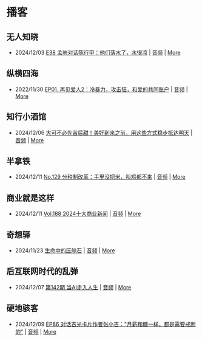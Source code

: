# 播客

## 无人知晓
- 2024/12/03 [E38 孟岩对话陈行甲：他们落水了，水很凉](https://www.xiaoyuzhoufm.com/episode/674993fcc3b2a2f334681d1c) | [音频](https://dts-api.xiaoyuzhoufm.com/track/611719d3cb0b82e1df0ad29e/674993fcc3b2a2f334681d1c/media.xyzcdn.net/ltQLGAGNRRRTiQZqd_ZmhAAewLcp.m4a) | [More](channels/%E6%97%A0%E4%BA%BA%E7%9F%A5%E6%99%93.md)

## 纵横四海
- 2022/11/30 [EP01. 再见爱人2：冷暴力，攻击狂，和爱的共同账户](https://www.ximalaya.com/sound/592716797) | [音频](https://aod.cos.tx.xmcdn.com/storages/26c6-audiofreehighqps/E9/4E/GKwRIUEHXOodAq7-QQHYdhCw-aacv2-48K.m4a) | [More](channels/%E7%BA%B5%E6%A8%AA%E5%9B%9B%E6%B5%B7.md)

## 知行小酒馆
- 2024/12/06 [大可不必先苦后甜！美好到来之前，用这些方式稳步抵达明天](https://www.xiaoyuzhoufm.com/episode/67529b0b17cd5416adf118ee) | [音频](https://dts-api.xiaoyuzhoufm.com/track/6013f9f58e2f7ee375cf4216/67529b0b17cd5416adf118ee/media.xyzcdn.net/lvs2WtIhklwigEyr95aR-P4OmCHC.m4a) | [More](channels/%E7%9F%A5%E8%A1%8C%E5%B0%8F%E9%85%92%E9%A6%86.md)

## 半拿铁
- 2024/12/11 [No.129 分税制改革：手里没把米，叫鸡都不来](https://www.ximalaya.com/sound/782656834) | [音频](https://tk.wavpub.com/WPDL_zRSLctYFsMFKPVXqETYTrLEwUNpqPngYjAxWrajAgmaTqTZUmrGLGDEUJC-7b.m4a) | [More](channels/%E5%8D%8A%E6%8B%BF%E9%93%81.md)

## 商业就是这样
- 2024/12/11 [Vol.188 2024十大商业新闻](https://www.ximalaya.com/sound/783371784) | [音频](https://aod.cos.tx.xmcdn.com/storages/7919-audiofreehighqps/27/99/GKwRIUELL5egAKCXVwM_ABDh.m4a) | [More](channels/%E5%95%86%E4%B8%9A%E5%B0%B1%E6%98%AF%E8%BF%99%E6%A0%B7.md)

## 奇想驿
- 2024/11/23 [生命中的压舱石](https://www.xiaoyuzhoufm.com/episode/67403d1d11045e78e5105c6f) | [音频](https://dts-api.xiaoyuzhoufm.com/track/6034daea97755b8fc9c66480/67403d1d11045e78e5105c6f/media.xyzcdn.net/lmERsWF4hFJGK9PjHGzOwQnbz-Ge.m4a) | [More](channels/%E5%A5%87%E6%83%B3%E9%A9%BF.md)

## 后互联网时代的乱弹
- 2024/12/07 [第142期 当AI走入人生](https://hosting.wavpub.cn/pie/ep142/) | [音频](https://tk.wavpub.com/WPDL_fVcwmAufUtNPUhyFVDevgLxSWmsYXTjtGwErLHVgyqBKBkrvcbFXycYPUH-2d.mp3) | [More](channels/%E5%90%8E%E4%BA%92%E8%81%94%E7%BD%91%E6%97%B6%E4%BB%A3%E7%9A%84%E4%B9%B1%E5%BC%B9.md)

## 硬地骇客
- 2024/12/09 [EP86 对话吉光卡片作者张小吉："月薪和糖一样，都是需要戒断的"](https://www.xiaoyuzhoufm.com/episode/6756e21e17cd5416adb43223) | [音频](https://dts-api.xiaoyuzhoufm.com/track/640ee2438be5d40013fe4a87/6756e21e17cd5416adb43223/media.xyzcdn.net/lqmyghhQfXBkm2SytARoR--M34AX.m4a) | [More](channels/%E7%A1%AC%E5%9C%B0%E9%AA%87%E5%AE%A2.md)

